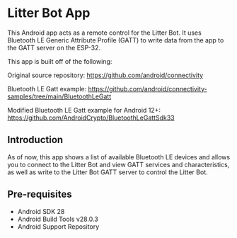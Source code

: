 
Litter Bot App
===================================

This Android app acts as a remote control for the Litter Bot. It uses Bluetooth LE Generic Attribute Profile (GATT) to write data from the app to the GATT server on the ESP-32.

This app is built off of the following:

Original source repository: https://github.com/android/connectivity

Bluetooth LE Gatt example: https://github.com/android/connectivity-samples/tree/main/BluetoothLeGatt

Modified Bluetooth LE Gatt example for Android 12+: https://github.com/AndroidCrypto/BluetoothLeGattSdk33


Introduction
------------

As of now, this app shows a list of available Bluetooth LE devices and allows you to connect to the Litter Bot and view GATT services and characteristics, as well as write to the Litter Bot GATT server to control the Litter Bot.


Pre-requisites
--------------

- Android SDK 28
- Android Build Tools v28.0.3
- Android Support Repository